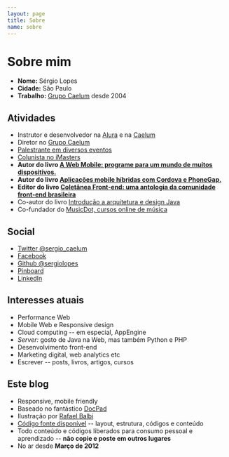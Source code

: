```yaml
---
layout: page
title: Sobre
name: sobre
---
```


# Sobre mim

* **Nome:** Sérgio Lopes
* **Cidade:** São Paulo
* **Trabalho:** [Grupo Caelum](https://www.caelum.com.br/grupo) desde 2004

Atividades
----------

* Instrutor e desenvolvedor na [Alura](https://www.alura.com.br/) e na [Caelum](http://www.caelum.com.br/)
* Diretor no [Grupo Caelum](https://www.caelum.com.br/grupo)
* [Palestrante em diversos eventos](/palestras/)
* [Colunista no iMasters](https://imasters.com.br/perfil/sergiolopes/)
* **Autor do livro [A Web Mobile: programe para um mundo de muitos dispositivos.](/livro-web-mobile/)**
* **Autor do livro [Aplicações mobile híbridas com Cordova e PhoneGap.](https://www.casadocodigo.com.br/products/livro-cordova-phonegap)**
* **Editor do livro [Coletânea Front-end: uma antologia da comunidade front-end brasileira](https://casadocodigo.refersion.com/l/f49.5558)**
* Co-autor do livro [Introdução a arquitetura e design Java](http://www.arquiteturajava.com.br/)
* Co-fundador do [MusicDot, cursos online de música](http://www.musicdot.com.br)

Social
------

* [Twitter @sergio_caelum](https://twitter.com/sergio_caelum)
* [Facebook](https://facebook.com/sergio.luis.lopes.jr)
* [Github @sergiolopes](https://github.com/sergiolopes)
* [Pinboard](https://pinboard.in/u:sergiolopes)
* [LinkedIn](http://www.linkedin.com/in/sergiolopesjr)

Interesses atuais
-----------------

* Performance Web
* Mobile Web e Responsive design
* Cloud computing -- em especial, AppEngine
* *Server:* gosto de Java na Web, mas também Python e PHP
* Desenvolvimento front-end
* Marketing digital, web analytics etc
* Escrever -- posts, livros, artigos, cursos

Este blog
---------

* Responsive, mobile friendly
* Baseado no fantástico [DocPad](http://docpad.org/)
* Ilustração por [Rafael Balbi](https://cursos.alura.com.br/user/rbalbi)
* [Código fonte disponível](https://github.com/sergiolopes/blog) -- layout, estrutura, códigos e conteúdo
* Todo conteúdo e códigos liberados para consumo pessoal e aprendizado -- **não copie e poste em outros lugares**
* No ar desde **Março de 2012**
